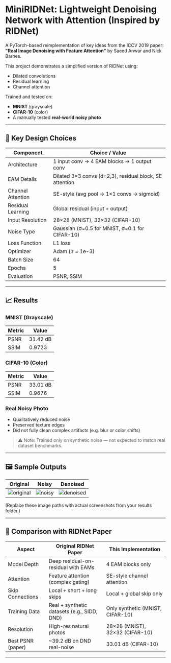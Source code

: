 # MiniRIDNet: Lightweight Denoising Network with Attention (Inspired by RIDNet)

A PyTorch-based reimplementation of key ideas from the ICCV 2019 paper:  
**"Real Image Denoising with Feature Attention"** by Saeed Anwar and Nick Barnes.

This project demonstrates a simplified version of RIDNet using:
- Dilated convolutions
- Residual learning
- Channel attention

Trained and tested on:
- **MNIST** (grayscale)
- **CIFAR-10** (color)
- A manually tested **real-world noisy photo**

---

## 📌 Key Design Choices

| Component         | Choice / Value                              |
|------------------|----------------------------------------------|
| Architecture     | 1 input conv → 4 EAM blocks → 1 output conv   |
| EAM Details      | Dilated 3×3 convs (d=2,3), residual block, SE attention |
| Channel Attention| SE-style (avg pool → 1×1 convs → sigmoid)     |
| Residual Learning| Global residual (input + output)              |
| Input Resolution | 28×28 (MNIST), 32×32 (CIFAR-10)               |
| Noise Type       | Gaussian (σ=0.5 for MNIST, σ=0.1 for CIFAR-10)|
| Loss Function    | L1 loss                                       |
| Optimizer        | Adam (lr = 1e-3)                              |
| Batch Size       | 64                                            |
| Epochs           | 5                                             |
| Evaluation       | PSNR, SSIM                                    |

---

## 📈 Results

### MNIST (Grayscale)
| Metric | Value     |
|--------|-----------|
| PSNR   | 31.42 dB  |
| SSIM   | 0.9723    |

### CIFAR-10 (Color)
| Metric | Value     |
|--------|-----------|
| PSNR   | 33.01 dB  |
| SSIM   | 0.9676    |

### Real Noisy Photo
- Qualitatively reduced noise
- Preserved texture edges
- Did not fully clean complex artifacts (e.g. blur or color shifts)

> ⚠️ Note: Trained only on synthetic noise — not expected to match real dataset benchmarks.

---

## 🖼️ Sample Outputs

| Original        | Noisy           | Denoised       |
|-----------------|------------------|----------------|
| ![original](results/original.png) | ![noisy](results/noisy.png) | ![denoised](results/denoised.png) |

(Replace these image paths with actual screenshots from your results folder.)

---

## 🔬 Comparison with RIDNet Paper

| Aspect                 | Original RIDNet Paper                        | This Implementation               |
|------------------------|-----------------------------------------------|-----------------------------------|
| Model Depth            | Deep residual-on-residual with EAMs          | 4 EAM blocks only                 |
| Attention              | Feature attention (complex gating)           | SE-style channel attention        |
| Skip Connections       | Local + short + long skips                   | Local + global skip only          |
| Training Data          | Real + synthetic datasets (e.g., SIDD, DND)  | Only synthetic (MNIST, CIFAR-10)  |
| Resolution             | High-res natural photos                      | 28×28 (MNIST), 32×32 (CIFAR-10)   |
| Best PSNR (paper)      | ~39.2 dB on DND real-noise                   | 33.01 dB (CIFAR-10)               |

---
